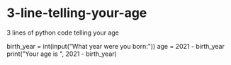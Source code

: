 # 3-line-telling-your-age
3 lines of python code telling your age

birth_year = int(input("What year were you born:"))
age = 2021 - birth_year
print("Your age is ", 2021 - birth_year)
